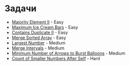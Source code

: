 # Задачи

- [Majority Element II](https://leetcode.com/problems/majority-element-ii/description/?envType=problem-list-v2&envId=sorting&fbclid=IwZXh0bgNhZW0CMTEAAR19_Skn13jcEoBhB5s1JusitocqfP86tkPeES_tphTnB3R0IW0eZPNJDGM_aem_t5qpq2BKazoTVmcq2pTgOQ) - Easy
- [Maximum Ice Cream Bars](https://leetcode.com/problems/maximum-ice-cream-bars/description/?fbclid=IwZXh0bgNhZW0CMTEAAR0goVuyU2wC_5pOHBkPAZcu5aTWFbgWIF-WAtRam3SpoMK_brM8V1yPwkg_aem_rVRuQ9fmzd4e_gJ74Tr7ZA) - Easy
- [Contains Duplicate II](https://leetcode.com/problems/contains-duplicate-ii/description/?fbclid=IwZXh0bgNhZW0CMTEAAR2ZFaipLkE7xn104yPN6mHnp4BR_iyz0DzMsOo8VlqXzIWo0lhY9fhbY0w_aem_7OMuYLlx5hJq-pqT59xKIw) - Easy
- [Merge Sorted Array](https://leetcode.com/problems/merge-sorted-array/description/?envType=problem-list-v2&envId=sorting&fbclid=IwZXh0bgNhZW0CMTEAAR1KaGP2c_H477pjZzNyGUdy0IOGDwYqazktmsqMitbxii1cyVp47RcilCU_aem_NPeyoPl_u3TLnVKrHmS4vA) - Easy
- [Largest Number](https://leetcode.com/problems/largest-number/?envType=problem-list-v2&envId=sorting) - Medium
- [Merge Intervals](https://leetcode.com/problems/merge-intervals/description/?envType=problem-list-v2&envId=sorting&fbclid=IwZXh0bgNhZW0CMTEAAR2fbSv30MMPBtOGc16TS5F4SN5Nz68HBewfNowiJpc6YZGm-iPvteA-tQM_aem_U0VT5Khk9HKCx9BoLwQbfw) - Medium
- [Minimum Number of Arrows to Burst Balloons](https://leetcode.com/problems/minimum-number-of-arrows-to-burst-balloons/description/?envType=problem-list-v2&envId=sorting) - Medium
- [Count of Smaller Numbers After Self](https://leetcode.com/problems/count-of-smaller-numbers-after-self/description/?envType=problem-list-v2&envId=merge-sort&fbclid=IwZXh0bgNhZW0CMTEAAR3bcezJ2Y9PoHXDHuawWjzkmARQA_Xap_ohfCUmXLZY3qQTaqXjkVzlfP8_aem_D2tirFcxTOBzfuZ3AJWzaw) - Hard